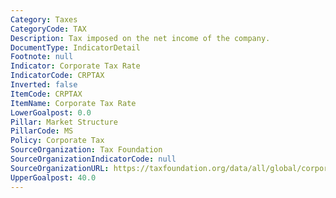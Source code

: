 ```yaml
---
Category: Taxes
CategoryCode: TAX
Description: Tax imposed on the net income of the company.
DocumentType: IndicatorDetail
Footnote: null
Indicator: Corporate Tax Rate
IndicatorCode: CRPTAX
Inverted: false
ItemCode: CRPTAX
ItemName: Corporate Tax Rate
LowerGoalpost: 0.0
Pillar: Market Structure
PillarCode: MS
Policy: Corporate Tax
SourceOrganization: Tax Foundation
SourceOrganizationIndicatorCode: null
SourceOrganizationURL: https://taxfoundation.org/data/all/global/corporate-tax-rates-by-country-2023/
UpperGoalpost: 40.0
---
```


